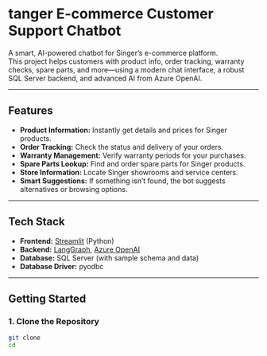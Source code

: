 # tanger E-commerce Customer Support Chatbot

A smart, AI-powered chatbot for Singer’s e-commerce platform.  
This project helps customers with product info, order tracking, warranty checks, spare parts, and more—using a modern chat interface, a robust SQL Server backend, and advanced AI from Azure OpenAI.

---

## Features

- **Product Information:** Instantly get details and prices for Singer products.
- **Order Tracking:** Check the status and delivery of your orders.
- **Warranty Management:** Verify warranty periods for your purchases.
- **Spare Parts Lookup:** Find and order spare parts for Singer products.
- **Store Information:** Locate Singer showrooms and service centers.
- **Smart Suggestions:** If something isn’t found, the bot suggests alternatives or browsing options.

---

## Tech Stack

- **Frontend:** [Streamlit](https://streamlit.io/) (Python)
- **Backend:** [LangGraph](https://github.com/langchain-ai/langgraph), [Azure OpenAI](https://azure.microsoft.com/en-us/products/ai-services/openai-service)
- **Database:** SQL Server (with sample schema and data)
- **Database Driver:** pyodbc

---

## Getting Started

### 1. Clone the Repository

```bash
git clone 
cd 